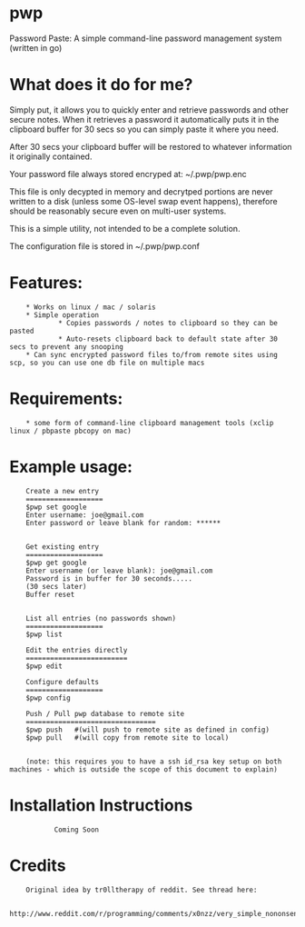 pwp
===

Password Paste: A simple command-line password management system (written in go)

What does it do for me?
=======================
		
Simply put, it allows you to quickly enter and retrieve passwords and other secure notes. When it retrieves a password it automatically puts it in the clipboard buffer for 30 secs so you can simply paste it where you need. 

After 30 secs your clipboard buffer will be restored to whatever information it originally contained. 

Your password file always stored encryped at: ~/.pwp/pwp.enc

This file is only decypted in memory and decrytped portions are never written to a disk (unless some OS-level swap event happens), therefore should be reasonably secure even on multi-user systems.

This is a simple utility, not intended to be a complete solution.  

The configuration file is stored in ~/.pwp/pwp.conf

Features:
==========
		* Works on linux / mac / solaris
		* Simple operation
                * Copies passwords / notes to clipboard so they can be pasted
                * Auto-resets clipboard back to default state after 30 secs to prevent any snooping
		* Can sync encrypted password files to/from remote sites using scp, so you can use one db file on multiple macs
		

Requirements: 
=============
		* some form of command-line clipboard management tools (xclip linux / pbpaste pbcopy on mac) 


Example usage:
==============
		

		Create a new entry
		===================
		$pwp set google
		Enter username: joe@gmail.com
		Enter password or leave blank for random: ******

	
		Get existing entry
		===================
		$pwp get google
		Enter username (or leave blank): joe@gmail.com
		Password is in buffer for 30 seconds.....
		(30 secs later)
		Buffer reset


		List all entries (no passwords shown)
		===================
		$pwp list

		Edit the entries directly
		=========================
		$pwp edit

		Configure defaults
		===================
		$pwp config

		Push / Pull pwp database to remote site
		================================
		$pwp push 	#(will push to remote site as defined in config)
		$pwp pull 	#(will copy from remote site to local)
	
		
		(note: this requires you to have a ssh id_rsa key setup on both machines - which is outside the scope of this document to explain)

Installation Instructions
=========================
               Coming Soon		

Credits
========

		Original idea by tr0lltherapy of reddit. See thread here: 

		http://www.reddit.com/r/programming/comments/x0nzz/very_simple_nononsense_password_manager_that_uses/c5i7ekn


